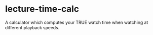 # lecture-time-calc
A calculator which computes your TRUE watch time when watching at different playback speeds. 
